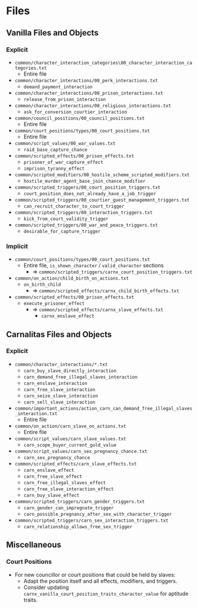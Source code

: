 # Files

## Vanilla Files and Objects

### Explicit

* `common/character_interaction_categories\00_character_interaction_categories.txt`
  * Entire file
* `common/character_interactions/00_perk_interactions.txt`
  * `demand_payment_interaction`
* `common/character_interactions/00_prison_interactions.txt`
  * `release_from_prison_interaction`
* `common/character_interactions/00_religious_interactions.txt`
  * `ask_for_conversion_courtier_interaction`
* `common/council_positions/00_council_positions.txt`
  * Entire file
* `common/court_positions/types/00_court_positions.txt`
  * Entire file
* `common/script_values/00_war_values.txt`
  * `raid_base_capture_chance`
* `common/scripted_effects/00_prison_effects.txt`
  * `prisoner_of_war_capture_effect`
  * `imprison_tyranny_effect`
* `common/scripted_modifiers/00_hostile_scheme_scripted_modifiers.txt`
  * `hostile_murder_agent_base_join_chance_modifier`
* `common/scripted_triggers/00_court_position_triggers.txt`
  * `court_position_does_not_already_have_a_job_trigger`
* `common/scripted_triggers/00_courtier_guest_management_triggers.txt`
  * `can_recruit_character_to_court_trigger`
* `common/scripted_triggers/00_interaction_triggers.txt`
  * `kick_from_court_validity_trigger`
* `common/scripted_triggers/00_war_and_peace_triggers.txt`
  * `desirable_for_capture_trigger`

### Implicit

* `common/court_positions/types/00_court_positions.txt`
  * Entire file, `is_shown_character` / `valid_character` sections
    * => `common/scripted_triggers/carnx_court_position_triggers.txt`
* `common/on_action/child_birth_on_actions.txt`
  * `on_birth_child`
    * => `common/scripted_effects/carnx_child_birth_effects.txt`
* `common/scripted_effects/00_prison_effects.txt`
  * `execute_prisoner_effect`
    * => `common/scripted_effects/carnx_slave_effects.txt`
      * `carnx_enslave_effect`

## Carnalitas Files and Objects

### Explicit

* `common/character_interactions/*.txt`
  * `carn_buy_slave_directly_interaction`
  * `carn_demand_free_illegal_slaves_interaction`
  * `carn_enslave_interaction`
  * `carn_free_slave_interaction`
  * `carn_seize_slave_interaction`
  * `carn_sell_slave_interaction`
* `common/important_actions/action_carn_can_demand_free_illegal_slaves_interaction.txt`
  * Entire file
* `common/on_action/carn_slave_on_actions.txt`
  * Entire file
* `common/script_values/carn_slave_values.txt`
  * `carn_scope_buyer_current_gold_value`
* `common/script_values/carn_sex_pregnancy_chance.txt`
  * `carn_sex_pregnancy_chance`
* `common/scripted_effects/carn_slave_effects.txt`
  * `carn_enslave_effect`
  * `carn_free_slave_effect`
  * `carn_free_illegal_slaves_effect`
  * `carn_free_slave_interaction_effect`
  * `carn_buy_slave_effect`
* `common/scripted_triggers/carn_gender_triggers.txt`
  * `carn_gender_can_impregnate_trigger`
  * `carn_possible_pregnancy_after_sex_with_character_trigger`
* `common/scripted_triggers/carn_sex_interaction_triggers.txt`
  * `carn_relationship_allows_free_sex_trigger`

## Miscellaneous

### Court Positions

* For new councillor or court positions that could be held by slaves:
  * Adapt the position itself and all effects, modifiers, and triggers.
  * Consider updating `carnx_vanilla_court_position_traits_character_value` for aptitude traits.

